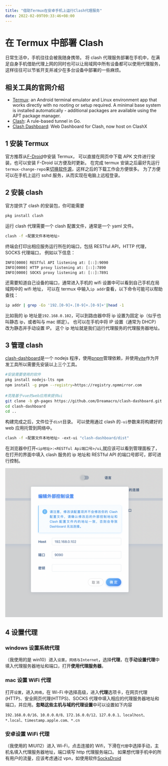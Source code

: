 ```yaml
---
title: "借助Termux在安卓手机上运行Clash代理服务"
date: 2022-02-09T09:33:46+08:00
---
```


# 在 Termux 中部署 Clash

日常生活中，手机往往会被我随身携带。
将 clash 代理服务部署在手机中，在满足自身手机借助代理上网的同时也可以让局域网中所有设备都可以使用代理服务，
这样往往可以节省开支并减少在多台设备中部署的一些麻烦。

## 相关工具的官网介绍

- [Termux][termux]: an Android terminal emulator and Linux environment app that works directly with no rooting or setup required. A minimal base system is installed automatically - additional packages are available using the APT package manager.
- [Clash][clash]: A rule-based tunnel in Go.
- [Clash Dashboard][clash-dashboard]: Web Dashboard for Clash, now host on ClashX

[termux]: https://termux.com
[clash]: https://github.com/Dreamacro/clash
[clash-dashboard]: https://github.com/Dreamacro/clash-dashboard

## 1 安装 Termux

官方推荐从[F-Droid](https://f-droid.org/packages/com.termux/)中安装 Termux，
可以直接在网页中下载 APK 文件进行安装，也可以安装 F-Droid 以方便及时更新。
在完成 termux 安装之后最好先运行`termux-change-repo`来[切换软件源](https://mirrors.tuna.tsinghua.edu.cn/help/termux/)，这样之后的下载工作会方便很多。
为了方便可以在手机上运行 sshd 服务，从而实现在电脑上远程登录。

## 2 安装 clash

官方提供了 clash 的安装包，你可能需要

```sh
pkg install clash
```

运行 clash 代理需要一个 clash 配置文件，通常是一个 yaml 文件。

```sh
clash -f <配置文件本地地址>
```

终端会打印出相应服务运行所在的端口，包括 RESTful API，HTTP 代理，SOCKS 代理端口，
例如以下信息：

```plainText
INFO[0000] RESTful API listening at: [::]:9090
INFO[0000] HTTP proxy listening at: [::]:7890
INFO[0000] SOCKS proxy listening at: [::]:7891
```

还需要知道自己设备的端口，通常进入手机的 wifi 设置中可以看到自己手机在局域网中的 wifi 地址，
可以在 termux 中输入`ip addr`查看，以下命令可能可以帮助查找：

```sh
ip addr | grep -Eo '192.[0-9]+.[0-9]+.[0-9]+'|head -1
```

比如我的 ip 地址是`192.168.0.102`，可以到路由器中将 ip 设置为固定 ip（似乎也叫静态 ip，或者叫与 mac 绑定）。
也可以在手机中将 IP 设置（通常为 DHCP）改为静态并手动设置 IP。
这个 ip 地址就是我们运行代理服务的代理服务器地址。

## 3 管理 clash

[clash-dashboard][clash-dashboard]是一个 nodejs 程序，使用[pnpm][pnpm]管理依赖，并使用[vite][vite]作为开发工具所以需要先安装以上三个工具。

```sh
#安装需要使用的软件
pkg install nodejs-lts npm
npm install -g pnpm --registry=https://registry.npmmirror.com

#克隆基于vue的web应用来提供ui
git clone -b gh-pages https://github.com/Dreamacro/clash-dashboard.git
cd clash-dashboard
cd ..
```

构建完成之后，文件位于`dist`目录。
可以使用通过 clash 的`-ui`参数来将构建好的 web 应用托管到网络中。

```sh
clash -f <配置文件本地地址> -ext-ui "clash-dashboard/dist"
```

在浏览器中打开`<ip地址>:<RESTful Api端口号>/ui`,就应该可以看到管理面板了，在打开的界面中填入 clash 服务的 ip 地址和 RESTful API 的端口号即可，即可进行控制。

![](/images/clash-dashboard-config.png)

[pnpm]: https://pnpm.io
[vite]: https://vitejs.dev

## 4 设置代理

### windows 设置系统代理

（我使用的是 win10）进入`设置`，`网络与Internet`，选择**代理**，在**手动设置代理**中填入代理服务器地址和端口，打开**使用代理服务器**。

### mac 设置 WiFi 代理

打开`设置`，进入`网络`，在 Wi-Fi 中选择高级，进入**代理**选项卡，在网页代理(HTTP)、安全网页代理(HTTPS)、SOCKS 代理中填入相应的代理服务器地址和端口，并应用。**忽略这些主机与域的代理设置**中可以设置如下内容

```plainText
192.168.0.0/16、10.0.0.0/8、172.16.0.0/12、127.0.0.1、localhost、*.local、timestamp.apple.com、*.cn
```

### 安卓设置 WiFi 代理

（我使用的 MIUI12）进入 Wi-Fi，点击连接的 Wifi，下滑在`代理`中选择手动，主机名填入代理服务器地址，端口填写 http 代理服务端口。
如果想代理手机中的所有用户的流量，应该考虑通过 vpn，如使用软件[SocksDroid](https://play.google.com/store/apps/details?id=net.typeblog.socks)
